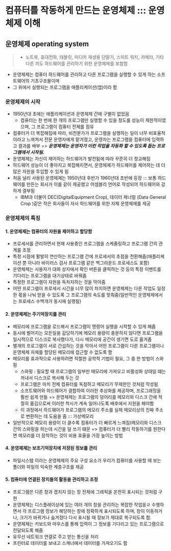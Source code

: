 # 컴퓨터를 작동하게 만드는 운영체제 ::: 운영체제 이해

## 운영체제 operating system
> - 노트북, 휴대전화, 태블릿, 미디어 재생용 단말기, 스마트 워치, 카메라, 기타 다른 끼도 하드웨어를 관리하기 위한 운영체제를 포함함
- 운영체제는 컴퓨터 하드웨어를 관리하고 다른 프로그램을 실행할 수 있게 하는 소프트웨어의 기초구조물이며 
- 그 위에서 실행되는 프로그램을 애플리케이션(앱)이라 함


### 운영체제의 시작
- 1950년대 초에는 애플리케이션과 운영체제 간에 구별이 없었음
  - 컴퓨터는 한 번에 한 개의 프로그램만 실행할 수 있을 정도롤 성능이 제한적이였으며, 그 프로그램이 컴퓨터 전체를 점유
- 컴퓨터가 더 복잡해짐에 따라, 비전문가가 프로그램을 실행하는 일이 너무 비효율적이라고 느껴져서 전문 운영자에게 맡겨졌고, 운영자는 프로그램을 컴퓨터에 입력하고 결과를 배부 =>  **_운영체제는 운영자가 이런 작업을 자동화 할 수 있도록 돕는 프로그램에서 시작됨._**
- 운영체제는 자신이 제어하는 하드웨어가 발전됨에 따라 꾸준히 더 정교해짐
- 하드웨어 성능이 더 좋아지고 복잡해지면서, 운영체제가 하드웨어를 제어하는 데 더 많은 자원을 투입할 수 있게 됨
- 처음 널리 사용된 운영체제는 1950년대 후반가 1960년대 초반에 등장 ::: 보통 하드웨어를 만든는 회사가 이를 같이 제공했고 어셈블리 언어로 작성되어 하드웨어와 강하게 결부됨
  - IBM과 더불어  DEC(DigitalEquipment Crop), 데이터 제너럴 (Data General Crop )같은 작은 회사들이 자사 하드웨어를 위한 자체 운영체제를 제공


### 운영체제의 특징
#### 1. 운영체제는 컴퓨터의 자원을 제어하고 할당함
- 프로세서를 관리하면서 현재 사용중인 프로그램을 스케줄링하고 프로그램 간의 관계를 조정
- 특정 시점에 활발히 연산하는 프로그램 간에 프로세서의 초점을 전환해줌(애플리케이션 뿐 아니라 바이러스 검사 프로그램 같은 백그라운드 프로세스도 포함)
- 운영체제는 사용자가 대화 상자에서 확인 버튼을 클릭하는 것 등의 특정 이벤트를 기다리는 프로그램을 대기상태로 바꿔줌
- 특정한 프로그램이 자원을 독차지하는 것을 막아줌
- 어떤 프로그램이 프로세서 시간을 너무 많이 차지하면 운영체제는 다른 작업도 일정한 몫을 나눠 받을 수 있도록 그 프로그램의 속도를 맞춰줌(일반적인 운영체제에서는 프로세스 수백개가 동시에 실행됨)

#### 2. 운영체제는 주기억장치를 관리
- 메모리에 프로그램을 로드해서 프로그램이 명령어 실행을 시작할 수 있게 해줌
- 동시에 벌어지는 모든일을 감당하기에 메모리 용량이 충분하지 않다면 프로그램을 일시적으로 디스크로 복사했다가, 다시 메모리에 공간이 생기면 도로 옮겨줌
- 별개의 프로그램이 서로 간섭하는 것을 막아서 어떤 프로그램이 다른 프로그램이나 운영체제 자체를 할당된 메모리에 접근할 수 없도록 함
- 메모리를 효과적으로 사용하려면 적절한 공학적 기법이 필요, 그 중 한 방법이 스와핑
  - 스와핑 : 필요할 때 프로그램의 일부만 메모리에 가져오고 비활성화 상태일 떄는 꺼내서 디스크로 복사해 두는 것
  - 프로그램은 마치 전체 컴퓨터를 독점하고 메모리가 무제한인 것처럼 작성됨
  - 소프트웨어와 하드웨어가 결합하여 이러한 추상화를 제공하며, 프로그래밍을 훨씬 쉽게 만듦 => 운영체제는 프로그램의 덩어리를 메모리와 디스크 간에 적절히 옮김으로써 이러한 착시가 계속 일어나도록 배후에서 지원을 해야함
  - 이 과정에서 하드웨어가 프로그램의 메모리 주소를 실제 메모리상의 진짜 주소로 변환하는 데 도움을 줌 ::: 가상메모리
- 일반적으로 메모리 용량이 더 클수록 컴퓨터가 더 빠르게 느껴짐(메모리와 디스크 간의 스와핑을 하는데 시간을 덜 쓰기 떄문 => 컴퓨터가 더 빨리 작동하기를 원한다면 메모리를 더 장착하는 것이 비용 효율을 가장 높이는 방법

#### 4. 운영체제는 보조기억장치에 저장된 정보를 관리
- 파일시스템 이라는 운영체제의 주요 구성 요소가 우리가 컴퓨터를 사용할 때 보는 폴더와 파일의 익숙한 계층구조를 제공

#### 5. 컴퓨터에 연결된 장치들의 활동을 관리하고 조정
- 프로그램은 다른 창과 겹치지 않는 창 전체에 그래픽을 온전히 표시되는 것처럼 구현
- 운영체제는 디스플레이상에 있는 여러 개의 창을 관리하는 복잡한 작업응ㄹ 수행하면서 각 프로그램 정보가 해당하는 창에 정확하게 표시되도록 하며, 창이 이동하거나, 크기가 바뀌거나 숨겨졌다 다시 표시될 때 정보가 제대로 복구되도록 함.
- 운영체제는 키보드와 마우스를 통해 입력이 그 정보를 기다리고 있는 프로그램으로 전달되도록 해줌
- 유무선 네트워크 연결로 주고 받는 통신을 처리
- 프린터로 데이터를 보내고 스캐너에서 데이터를 가져오기도 함
